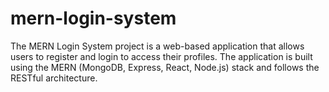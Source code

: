 # mern-login-system
The MERN Login System project is a web-based application that allows users to register and login to access their profiles. The application is built using the MERN (MongoDB, Express, React, Node.js) stack and follows the RESTful architecture.
